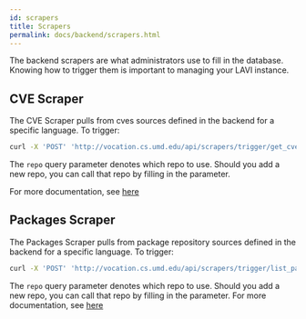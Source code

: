 ```yaml
---
id: scrapers
title: Scrapers
permalink: docs/backend/scrapers.html
---
```


The backend scrapers are what administrators use to fill in the database. Knowing how to trigger them is important to managing your LAVI instance.

## CVE Scraper

The CVE Scraper pulls from cves sources defined in the backend for a specific language. To trigger:

```bash
curl -X 'POST' 'http://vocation.cs.umd.edu/api/scrapers/trigger/get_cves?repo=REPO' -H 'Authorization: Bearer $API_TOKEN'
```

The `repo` query parameter denotes which repo to use. Should you add a new repo, you can call that repo by filling in the parameter.

For more documentation, see [here](/api/docs#/scrapers/trigger_get_cves_scrapers_trigger_get_cves_post)

## Packages Scraper

The Packages Scraper pulls from package repository sources defined in the backend for a specific language. To trigger:

```bash
curl -X 'POST' 'http://vocation.cs.umd.edu/api/scrapers/trigger/list_packages?repo=REPO&partial=true' -H 'Authorization: Bearer $API_TOKEN'
```

The `repo` query parameter denotes which repo to use. Should you add a new repo, you can call that repo by filling in the parameter.
For more documentation, see [here](/api/docs#/scrapers/trigger_list_packages_scrapers_trigger_list_packages_post)
